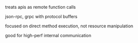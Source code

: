 ---
---


treats apis as remote function calls 

json-rpc, grpc with protocol buffers 

focused on direct method execution, not resource manipulation 

good for high-perf internal communication 



